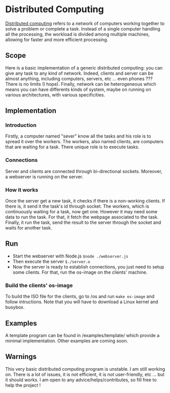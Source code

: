 # Distributed Computing

[Distributed computing](https://en.wikipedia.org/wiki/Distributed_computing) refers to a network of computers working together to solve a problem or complete a task. Instead of a single computer handling all the processing, the workload is divided among multiple machines, allowing for faster and more efficient processing.

## Scope
Here is a basic implementation of a generic distributed computing: you can give any task to any kind of network. Indeed, clients and server can be almost anything, including computers, servers, etc ... even phones ??? There is no limits (I hope). Finally, network can be heterogeneous which means you can have differents kinds of system, maybe on running on various architectures, with various specificities.

## Implementation
### Introduction
Firstly, a computer named "sever" know all the tasks and his role is to spread it over the workers. The workers, also named clients, are computers that are waiting for a task. There unique role is to execute tasks.

### Connections
Server and clients are connected through bi-directional sockets. Moreover, a webserver is running on the server.

### How it works
Once the server get a new task, it checks if there is a non-working clients. If there is, it send it the task's id through socket. The workers, which is continuously waiting for a task, now get one. However it may need some data to run the task. For that, it fetch the webpage associated to the task. Finally, it run the task, send the result to the server through the socket and waits for another task.

## Run
- Start the webserver with Node.js ```$node ./webserver.js```
- Then execute the server ```$./server.o```
- Now the server is ready to establish connections, you just need to setup some clients. For that, run the os-image on the clients' machine.

### Build the clients' os-image
To build the ISO file for the clients, go to /os and run ```make os-image``` and follow intructions. Note that you will have to download a Linux kernel and busybox.

## Examples
A template program can be found in /examples/template/ which provide a minimal implementation.
Other examples are coming soon.

## Warnings
This very basic distributed computing program is unstable. I am still working on. There is a lot of issues, it is not efficient, it is not user-friendly, etc ... but it should works. I am open to any advice/helps/contributes, so fill free to help the project !
